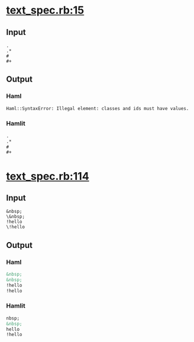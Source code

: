 # [text\_spec.rb:15](/spec/hamlit/engine/text_spec.rb#L15)
## Input
```haml
.
.*
#
#+

```

## Output
### Haml
```html
Haml::SyntaxError: Illegal element: classes and ids must have values.
```

### Hamlit
```html
.
.*
#
#+

```


# [text\_spec.rb:114](/spec/hamlit/engine/text_spec.rb#L114)
## Input
```haml
&nbsp;
\&nbsp;
!hello
\!hello

```

## Output
### Haml
```html
&nbsp;
&nbsp;
!hello
!hello

```

### Hamlit
```html
nbsp;
&nbsp;
hello
!hello

```


